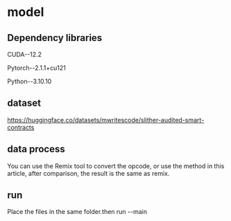 # model
## Dependency libraries
CUDA--12.2

Pytorch--2.1.1+cu121

Python--3.10.10
## dataset
https://huggingface.co/datasets/mwritescode/slither-audited-smart-contracts

## data process
You can use the Remix tool to convert the opcode, or use the method in this article, after comparison, the result is the same as remix.

## run
Place the files in the same folder.then  run --main
